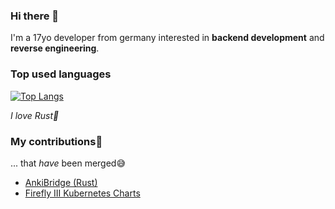 ### Hi there 👋

I'm a 17yo developer from germany interested in **backend development** and **reverse engineering**.
### Top used languages
[![Top Langs](https://github-readme-stats-3cu3p1kf5-codecrafter404.vercel.app/api/top-langs/?username=codecrafter404&count_private=true&layout=compact)](https://github.com/anuraghazra/github-readme-stats)

*I love Rust🦀*
### My contributions👯
... that _have_ been merged😅
- [AnkiBridge (Rust)](https://gitlab.com/kerkmann/anki_bridge/-/merge_requests/5)
- [Firefly III Kubernetes Charts](https://github.com/firefly-iii/kubernetes/pull/82)
<!--
**codecrafter404/codecrafter404** is a ✨ _special_ ✨ repository because its `README.md` (this file) appears on your GitHub profile.

Here are some ideas to get you started:

- 🔭 I’m currently working on ...
- 🌱 I’m currently learning ...
- 👯 I’m looking to collaborate on ...
- 🤔 I’m looking for help with ...
- 💬 Ask me about ...
- 📫 How to reach me: ...
- 😄 Pronouns: ...
- ⚡ Fun fact: ...
-->
